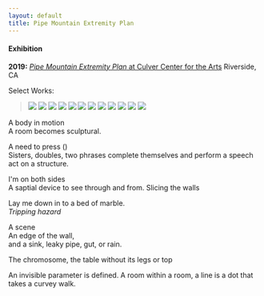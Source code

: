 ```yaml
---
layout: default
title: Pipe Mountain Extremity Plan
---
```


#### Exhibition

**2019:** [*Pipe Mountain Extremity Plan* at Culver Center for the Arts](https://ucrarts.ucr.edu/Exhibition/mfa%202019) Riverside, CA


Select Works:

> ![](/Images/Thesis8.jpg)
> ![](/Images/Thesis-5.jpg)
> ![](/Images/Thesis-4.jpg)
> ![](/Images/Thesis-7.jpg)
> ![](/Images/Thesis0.jpg)
> ![](/Images/Thesis-3-2.jpg)
> ![](/Images/Thesis-2-2.jpg)
> ![](/Images/Thesis-16.jpg)
> ![](/Images/Thesis-18.jpg)
> ![](/Images/Thesis2.jpg)
> ![](/Images/Thesis1.jpg)
> ![](/Images/Thesis_crop.jpg)

<p>A body in motion<br />
A room becomes sculptural.</p>

<p>A need to press ()<br />
Sisters, doubles, two phrases complete themselves and perform a speech act on a structure.</p>

<p>I'm on both sides<br />
A saptial device to see through and from. Slicing the walls</p>


<p>Lay me down in to a bed of marble.<br />
<i>Tripping hazard</i></p>

<p>A scene<br />
An edge of the wall, <br />
and a sink, leaky pipe, gut, or rain.</p>

<p>The chromosome, the table without its legs or top</p>

<p>An invisible parameter is defined. A room within a room, a line is a dot that takes a curvey walk.</p>
